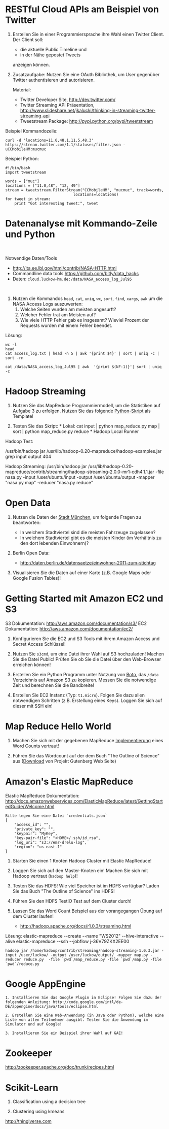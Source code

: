 # RESTful Cloud APIs am Beispiel von Twitter

1. Erstellen Sie in einer Programmiersprache ihre Wahl einen Twitter Client. Der Client soll:
	* die aktuelle Public Timeline und 
	* in der Nähe gepostet Tweets 

	anzeigen können.

1. Zusatzaufgabe: Nutzen Sie eine OAuth Bibliothek, um User gegenüber Twitter authentisieren und autorisieren.

	Material:
	* Twitter Developer Site, <http://dev.twitter.com/>
	* Twitter Streaming API Präsentation, <http://www.slideshare.net/jkalucki/thinking-in-streaming-twitter-streaming-api>
	* Tweetstream Package: <http://pypi.python.org/pypi/tweetstream>

Beispiel Kommandozeile:

    curl -d 'locations=11.0,48.1,11.5,48.3'  https://stream.twitter.com/1.1/statuses/filter.json -uCCMobileHM:mucmuc


Beispiel Python:

    #!/bin/bash
    import tweetstream
    
    words = ["muc"]
    locations = ["11.0,48", "12, 49"]
    stream = tweetstream.FilterStream("CCMobileHM", "mucmuc", track=words,
                                  locations=locations) 
    for tweet in stream:
    	print "Got interesting tweet:", tweet

# Datenanalyse mit Kommando-Zeile und Python
<br/>  

Notwendige Daten/Tools
* <http://ita.ee.lbl.gov/html/contrib/NASA-HTTP.html>
* Commandline data tools <https://github.com/bitly/data_hacks>
* Daten: `cloud.luckow-hm.de:/data/NASA_access_log_Jul95`

<br/> 

1. Nutzen die Kommandos `head`, `cat`, `uniq`, `wc`, `sort`, `find`, `xargs`, `awk` um die NASA Access Logs auszuwerten:
    1. Welche Seiten wurden am meisten angesurft?
 	1. Welcher Fehler trat am Meisten auf?
	1. Wie viele HTTP Fehler gab es insgesamt? Wieviel Prozent der Requests wurden mit einem Fehler beendet. 
 	

Lösung:

    wc -l
    head 
    cat access_log.txt | head -n 5 | awk '{print $4}' | sort | uniq -c | sort -rn 

	cat /data/NASA_access_log_Jul95 | awk  '{print $(NF-1)}'| sort | uniq -c
	
# Hadoop Streaming

1. Nutzen Sie das MapReduce Programmiermodell, um die Statistiken auf Aufgabe 3 
zu erfolgen. Nutzen Sie das folgende [Python-Skript](src/map_reduce.py) als 
Template!

1. Testen Sie das Skript:
        * Lokal:
            cat input | python map_reduce.py map | sort | python map_reduce.py reduce
        * Hadoop Local Runner

Hadoop Test:

/usr/bin/hadoop jar /usr/lib/hadoop-0.20-mapreduce/hadoop-examples.jar grep input output 404

Hadoop Streaming:
/usr/bin/hadoop jar /usr/lib/hadoop-0.20-mapreduce/contrib/streaming/hadoop-streaming-2.0.0-mr1-cdh4.1.1.jar -file nasa.py -input /user/ubuntu/input -output /user/ubuntu/output -mapper "nasa.py map" -reducer "nasa.py reduce"	
	
# Open Data

1. Nutzen die Daten der [Stadt München](http://www.muenchen.de/opendata), um folgende Fragen zu beantworten:
    * In welchem Stadtviertel sind die meisten Fahrzeuge zugelassen?
    * In welchem Stadtviertel gibt es die meisten Kinder (im Verhältnis zu den dort lebenden Einwohnern)?

1. Berlin Open Data:
    * http://daten.berlin.de/datensaetze/einwohner-2011-zum-stichtag


1. Visualisieren Sie die Daten auf einer Karte (z.B. Google Maps oder Google Fusion Tables)!

# Getting Started mit Amazon EC2 und S3

S3 Dokumentation: <http://aws.amazon.com/documentation/s3/>
EC2 Dokumentation: <http://aws.amazon.com/documentation/ec2/>

1. Konfigurieren Sie die EC2 und S3 Tools mit ihrem Amazon Access und Secret Access Schlüssel!

1. Nutzen Sie `s3cmd`, um eine Datei ihrer Wahl auf S3 hochzuladen! Machen Sie die Datei Public! Prüfen Sie ob Sie die Datei über den Web-Browser erreichen können!

1. Erstellen Sie ein Python Programm unter Nutzung von [Boto](http://docs.pythonboto.org/en/latest/index.html), das `/data` Verzeichnis auf Amazon S3 zu kopieren. Messen Sie die notwendige Zeit und berechnen Sie die Bandbreite!

1. Erstellen Sie EC2 Instanz (Typ: `t1.micro`). Folgen Sie dazu allen notwendigen Schritten (z.B. Erstellung eines Keys). Loggen Sie sich auf dieser mit SSH ein!



# Map Reduce Hello World

1. Machen Sie sich mit der gegebenen MapReduce [Implementierung](src/map_reduce.py) eines Word Counts vertraut!

1. Führen Sie das Wordcount auf der dem Buch "The Outline of Science" aus ([Download](http://www.gutenberg.org/cache/epub/20417/pg20417.txt) von Projekt Gutenberg Web Seite)



# Amazon's Elastic MapReduce

Elastic MapReduce Dokumentation: <http://docs.amazonwebservices.com/ElasticMapReduce/latest/GettingStartedGuide/Welcome.html>

    Bitte legen Sie eine Datei `credentials.json`
    {
        "access_id": "",
        "private_key": "",
        "keypair": "MyKey",
        "key-pair-file": "<HOME>/.ssh/id_rsa",
        "log_uri": "s3://emr-drelu-log",
        "region": "us-east-1"
    }

1. Starten Sie einen 1 Knoten Hadoop Cluster mit Elastic MapReduce!


1. Loggen Sie sich auf den Master-Knoten ein! Machen Sie sich mit Hadoop vertraut (`hadoop help`)!


1. Testen Sie das HDFS! Wie viel Speicher ist im HDFS verfügbar? Laden Sie das Buch "The Outline of Science" ins HDFS!


1. Führen Sie den HDFS TestIO Test auf dem Cluster durch!


1. Lassen Sie das Word Count Beispiel aus der vorangegangen Übung auf dem Cluster laufen!
    * <http://hadoop.apache.org/docs/r1.0.3/streaming.html>


Lösung:
    elastic-mapreduce --create --name "WS2012" --hive-interactive --alive
    elastic-mapreduce --ssh --jobflow j-36V79ZKX2EE00

    hadoop jar /home/hadoop/contrib/streaming/hadoop-streaming-1.0.3.jar -input /user/luckow/ -output /user/luckow/output/ -mapper map.py -reducer reduce.py  -file `pwd`/map_reduce.py -file `pwd`/map.py -file `pwd`/reduce.py
# Google AppEngine

	1. Installieren Sie das Google Plugin in Eclipse! Folgen Sie dazu der folgenden Anleitung: http://code.google.com/intl/de-DE/appengine/docs/java/tools/eclipse.html

	2. Erstellen Sie eine Web-Anwendung (in Java oder Python), welche eine Liste von allen Teilnehmer ausgibt. Testen Sie die Anwendung im Simulator und auf Google!

	3. Installieren Sie ein Beispiel ihrer Wahl auf GAE!


# Zookeeper

http://zookeeper.apache.org/doc/trunk/recipes.html

# Scikit-Learn

1. Classification using a decision tree

1. Clustering using kmeans

http://thingiverse.com